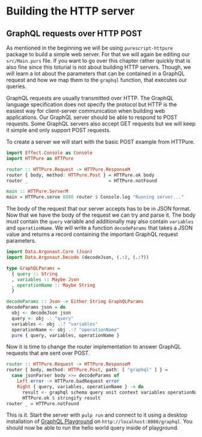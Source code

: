 # Building the HTTP server

## GraphQL requests over HTTP POST

As mentioned in the beginning we will be using `purescript-httpure` package to build a simple web server. For that we will again be editing our `src/Main.purs` file. If you want to go over this chapter rather quickly that is also fine since this toturial is not about building HTTP servers. Though, we will learn a lot about the parameters that can be contained in a GraphQL request and how we map them to the `graphql` function, that executes our queries.

GraphQL requests are usually transmitted over HTTP. The GraphQL language specification does not specify the protocol but HTTP is the easiest way for client-server communication when building web applications. Our GraphQL server should be able to respond to POST requests. Some GraphQL servers also accept GET requests but we will keep it simple and only support POST requests.

To create a server we will start with the basic POST example from HTTPure.

```purescript
import Effect.Console as Console
import HTTPure as HTTPure

router :: HTTPure.Request -> HTTPure.ResponseM
router { body, method: HTTPure.Post } = HTTPure.ok body
router _                              = HTTPure.notFound

main :: HTTPure.ServerM
main = HTTPure.serve 8080 router $ Console.log "Running server..."
```

The body of the request that our server accepts has to be in JSON format. Now that we have the body of the request we can try and parse it. The body _must_ contain the `query` variable and additionally may also contain `variables` and `operationName`. We will write a function `decodeParams` that takes a JSON value and returns a record containing the important GraphQL request parameters.

```purescript
import Data.Argonaut.Core (Json)
import Data.Argonaut.Decode (decodeJson, (.:), (.:?))

type GraphQLParams =
  { query :: String
  , variables :: Maybe Json
  , operationName :: Maybe String
  }

decodeParams :: Json -> Either String GraphQLParams
decodeParams json = do
  obj <- decodeJson json
  query <- obj .: "query"
  variables <- obj .:? "variables"
  operationName <- obj .:? "operationName"
  pure { query, variables, operationName }
```

Now it is time to change the router implementation to answer GraphQL requests that are sent over POST.

```purescript
router :: HTTPure.Request -> HTTPure.ResponseM
router { body, method: HTTPure.Post, path: [ "graphql" ] } =
  case jsonParser body >>= decodeParams of
    Left error -> HTTPure.badRequest error
    Right { query, variables, operationName } -> do
      result <- graphql schema query unit context variables operationName
      HTTPure.ok $ stringify result
router _ = HTTPure.notFound
```

This is it. Start the server with `pulp run` and connect to it using a desktop installation of [GraphQL Playground](https://github.com/prisma/graphql-playground) on `http://localhost:8080/graphql`. You should now be able to run the hello world query inside of playground.
